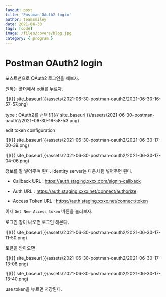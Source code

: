 ```yaml
---
layout: post
title: 'Postman OAuth2 login'
author: teamsmiley
date: 2021-06-30
tags: [code]
image: /files/covers/blog.jpg
category: { program }
---
```


# Postman OAuth2 login

포스트맨으로 OAuth2 로그인을 해보자.

원하는 폴더에서 edit를 누르자.

![]({{ site_baseurl }}/assets/2021-06-30-postman-oauth2/2021-06-30-16-57-57.png)

type : OAuth2를 선택
![]({{ site_baseurl }}/assets/2021-06-30-postman-oauth2/2021-06-30-16-58-53.png)

edit token configuration

![]({{ site_baseurl }}/assets/2021-06-30-postman-oauth2/2021-06-30-17-00-39.png)

![]({{ site_baseurl }}/assets/2021-06-30-postman-oauth2/2021-06-30-17-04-06.png)

정보를 잘 넣어주며 된다. identity server는 다음처럼 넣어주면 된다.

- Callback URL : https://auth.staging.xxxx.com/signin-callback

- Auth URL : https://auth.staging.xxxx.net/connect/authorize

- Access Token URL : https://auth.staging.xxxx.net/connect/token

이제 `Get New Access token` 버튼을 눌러보자.

로그인 창이 나오면 로그인 해본다.

![]({{ site_baseurl }}/assets/2021-06-30-postman-oauth2/2021-06-30-17-11-50.png)

토큰을 받아오면

![]({{ site_baseurl }}/assets/2021-06-30-postman-oauth2/2021-06-30-17-13-08.png)

![]({{ site_baseurl }}/assets/2021-06-30-postman-oauth2/2021-06-30-17-13-40.png)

use token을 누르면 저장된다.
